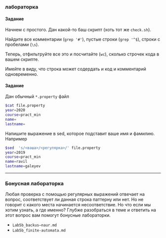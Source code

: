 ### лабораторка

#### Задание
Начнем с простого. Дан какой-то баш скрипт (хоть тот же `check.sh`).

Найдите все комментарии (`grep '#'`), пустые строки (`grep '^$`), строки с пробелами (`\s`).

Теперь, отфильтруйте все это и посчитайте (`wc`), сколько строчек кода в вашем скрипте.

Имейте в виду, что строка может содердать и код и комментарий одновременно.

#### Задание
Дан обычный `*.property` файл

```bash
$cat file.property
year=2020
course=pract_min
name=
lastname=
```
Напишите выражение в sed, которое подставит ваше имя и фамилию.
Например


```bash
$sed  's/<ваша>/<регулярка>/' file.property
year=2019
course=pract_min
name=ravil
lastname=galeyev
```

----------
### Бонусная лабораторка

Любая проверка с помощью регулярных выражений отвечает на вопрос, соответствует ли данная строка паттерну или нет. Но не говорит с какого места начинается несоответствие.
Но что если мы хотим узнать, а где именно? Глубже разобраться в теме и ответить на этот вопрос вам помогут бонусные лабораторки.

* `Lab5b_backus–naur.md`
* `Lab5b_finite-automata.md`
